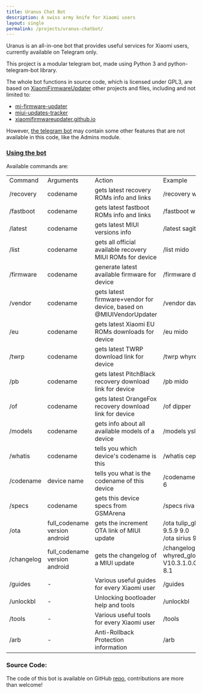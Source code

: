 ```yaml
---
title: Uranus Chat Bot
description: A swiss army knife for Xiaomi users
layout: single
permalink: /projects/uranus-chatbot/
---
```


Uranus is an all-in-one bot that provides useful services for Xiaomi users, currently available on Telegram only.

This project is a modular telegram bot, made using Python 3 and python-telegram-bot library.

The whole bot functions in source code, which is licensed under GPL3, are based on [XiaomiFirmwareUpdater](https://github.com/XiaomiFirmwareUpdater/) other projects and files, including and not limited to:

- [mi-firmware-updater](https://github.com/XiaomiFirmwareUpdater/mi-firmware-updater)
- [miui-updates-tracker](https://github.com/XiaomiFirmwareUpdater/miui-updates-tracker)
- [xiaomifirmwareupdater.github.io](https://github.com/XiaomiFirmwareUpdater/xiaomifirmwareupdater.github.io)

However, [the telegram bot](https://t.me/XiaomiGeeksBot) may contain some other features that are not available in this code, like the Admins module.

<h3><a href="#usage" id="usage">Using the bot</a></h3>
Available commands are:

<table class="table table-striped table-hover table-sm">
  <tr>
    <td>Command</td>
    <td>Arguments</td>
    <td>Action</td>
    <td>Example</td>
  </tr>
  <tr>
    <td>/recovery</td>
    <td>codename</td>
    <td>gets latest recovery ROMs info and links</td>
    <td>/recovery whyred</td>
  </tr>
  <tr>
    <td>/fastboot</td>
    <td>codename</td>
    <td>gets latest fastboot ROMs info and links</td>
    <td>/fastboot whyred</td>
  </tr>
  <tr>
    <td>/latest</td>
    <td>codename</td>
    <td>gets latest MIUI versions info</td>
    <td>/latest sagit</td>
  </tr>
  <tr>
    <td>/list</td>
    <td>codename</td>
    <td>gets all official available recovery MIUI ROMs for device</td>
    <td>/list mido</td>
  </tr>
  <tr>
    <td>/firmware</td>
    <td>codename</td>
    <td>generate latest available firmware for device</td>
    <td>/firmware dipper</td>
  </tr>
  <tr>
    <td>/vendor</td>
    <td>codename</td>
    <td>gets latest firmware+vendor for device, based on @MIUIVendorUpdater</td>
    <td>/vendor davinci</td>
  </tr>
  <tr>
    <td>/eu</td>
    <td>codename</td>
    <td>gets latest Xiaomi EU ROMs downloads for device</td>
    <td>/eu mido</td>
  </tr>
  <tr>
    <td>/twrp</td>
    <td>codename</td>
    <td>gets latest TWRP download link for device</td>
    <td>/twrp whyred</td>
  </tr>
  <tr>
    <td>/pb</td>
    <td>codename</td>
    <td>gets latest PitchBlack recovery download link for device</td>
    <td>/pb mido</td>
  </tr>
  <tr>
    <td>/of</td>
    <td>codename</td>
    <td>gets latest OrangeFox recovery download link for device</td>
    <td>/of dipper</td>
  </tr>
  <tr>
    <td>/models</td>
    <td>codename</td>
    <td>gets info about all available models of a device</td>
    <td>/models ysl</td>
  </tr>
  <tr>
    <td>/whatis</td>
    <td>codename</td>
    <td>tells you which device's codename is this</td>
    <td>/whatis cepheus</td>
  </tr>
  <tr>
    <td>/codename</td>
    <td>device name</td>
    <td>tells you what is the codename of this device</td>
    <td>/codename Redmi 6</td>
  </tr>
  <tr>
    <td>/specs</td>
    <td>codename</td>
    <td>gets this device specs from GSMArena</td>
    <td>/specs riva</td>
  </tr>
  <tr>
    <td>/ota</td>
    <td>full_codename version android</td>
    <td>gets the increment OTA link of MIUI update</td>
    <td>/ota tulip_global 9.5.9 9.0<br>/ota sirius 9.5.9 9.0<br></td>
  </tr>
  <tr>
    <td>/changelog</td>
    <td>full_codename version android</td>
    <td>gets the changelog of a MIUI update</td>
    <td>/changelog whyred_global V10.3.1.0.OEIMIXM 8.1</td>
  </tr>
  <tr>
    <td>/guides</td>
    <td>-</td>
    <td>Various useful guides for every Xiaomi user</td>
    <td>/guides</td>
  </tr>
  <tr>
    <td>/unlockbl</td>
    <td>-</td>
    <td>Unlocking bootloader help and tools</td>
    <td>/unlockbl</td>
  </tr>
  <tr>
    <td>/tools</td>
    <td>-</td>
    <td>Various useful tools for every Xiaomi user</td>
    <td>/tools</td>
  </tr>
  <tr>
    <td>/arb</td>
    <td>-</td>
    <td>Anti-Rollback Protection information</td>
    <td>/arb</td>
  </tr>
</table>

### Source Code:

The code of this bot is available on GitHub [repo](https://github.com/XiaomiFirmwareUpdater/xiaomi_uranus_tgbot), contributions are more than welcome!
